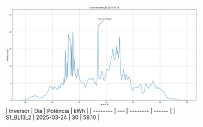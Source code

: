 ![My Image](24_03_2025-S1_BL13_2.png)
| Inversor | Dia | Potência | kWh    |
| -------- | --- | -------- | ------ |
| S1_BL13_2       | 2025-03-24  | 30       | 59.10 |
